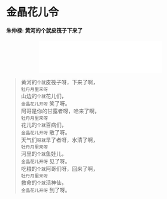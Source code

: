 # 金晶花儿令  
#### 朱仲禄: 黄河的个就皮筏子下来了  
<center>
<iframe frameborder="no" border="0" marginwidth="0" marginheight="0" width="330" height="86" src="//music.163.com/outchain/player?type=2&id=195788&auto=1&height=66"></iframe>
</center>

> 黄河的`个就`皮筏子呀，下来了啊，  
> `牡丹月里来呀`  
> 山边的`个就`花儿们，  
> `金晶花儿开呀` 笑了呀。  
> 阿哥是你的甘露者呀，哈来了啊，  
> `牡丹月里来呀`  
> 花儿的`个就`百病们，  
> `金晶花儿开呀` 散了呀。  
> 天气们`呀就`旱了者呀，水清了啊，  
> `牡丹月里来呀`  
> 河里的`个就`鱼娃儿，  
> `金晶花儿开呀` 见了呀。  
> 吃粮的`个就`阿哥们呀，回来了啊，  
> `牡丹月里来呀`  
> 救命的`个就`活神仙，  
> `金晶花儿开呀` 到了呀。  
  